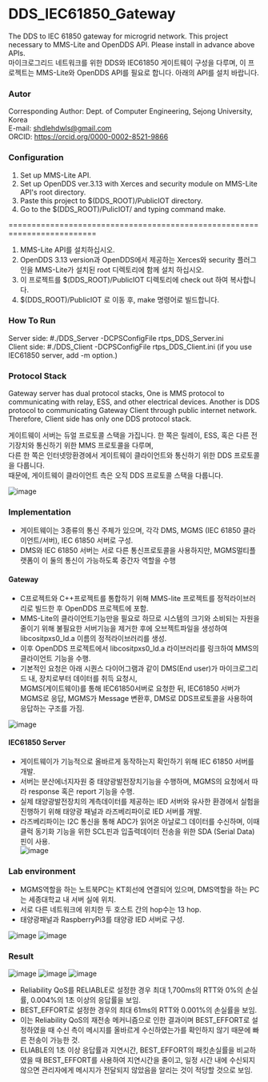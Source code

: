 # DDS_IEC61850_Gateway
The DDS to IEC 61850 gateway for microgrid network. This project necessary to MMS-Lite and OpenDDS API. Please install in advance above APIs.  
마이크로그리드 네트워크를 위한 DDS와 IEC61850 게이트웨이 구성을 다루며, 이 프로젝트는 MMS-Lite와 OpenDDS API를 필요로 합니다. 아래의 API를 설치 바랍니다.
### Autor
Corresponding Author: Dept. of Computer Engineering, Sejong University, Korea  
E-mail: shdlehdwls@gmail.com  
ORCID: https://orcid.org/0000-0002-8521-9866  

### Configuration
1. Set up MMS-Lite API.
2. Set up OpenDDS ver.3.13 with Xerces and security module on MMS-Lite API's root directory.
3. Paste this project to $(DDS_ROOT)/PublicIOT directory.
4. Go to the $(DDS_ROOT)/PulicIOT/ and typing command make.  

=========================================================================
1. MMS-Lite API를 설치하십시오.
2. OpenDDS 3.13 version과 OpenDDS에서 제공하는 Xerces와 security 플러그인을 MMS-Lite가 설치된 root 디렉토리에 함께 설치 하십시오.
3. 이 프로젝트를 $(DDS_ROOT)/PublicIOT 디렉토리에 check out 하여 복사합니다.
4. $(DDS_ROOT)/PublicIOT 로 이동 후, make 명령어로 빌드합니다.  

### How To Run
Server side: #./DDS_Server -DCPSConfigFile rtps_DDS_Server.ini  
Client side: #./DDS_Client -DCPSConfigFile rtps_DDS_Client.ini (if you use IEC61850 server, add -m option.)

### Protocol Stack
Gateway server has dual protocol stacks, One is MMS protocol to communicating with relay, ESS, and other electrical devices.
Another is DDS protocol to communicating Gateway Client through public internet network.
Therefore, Client side has only one DDS protocol stack.  

게이트웨이 서버는 듀얼 프로토콜 스택을 가집니다. 한 쪽은 릴레이, ESS, 혹은 다른 전기장치와 통신하기 위한 MMS 프로토콜을 다루며,  
다른 한 쪽은 인터넷망환경에서 게이트웨이 클라이언트와 통신하기 위한 DDS 프로토콜을 다룹니다.  
때문에, 게이트웨이 클라이언트 측은 오직 DDS 프로토콜 스택을 다룹니다.

![image](https://user-images.githubusercontent.com/23163982/152809698-afb93010-6ffd-41ec-9305-14fe7f81b6e6.png)

### Implementation
* 게이트웨이는 3종류의 통신 주체가 있으며, 각각 DMS, MGMS (IEC 61850 클라이언트/서버), IEC 61850 서버로 구성.
* DMS와 IEC 61850 서버는 서로 다른 통신프로토콜을 사용하지만, MGMS멀티플랫폼이 이 둘의 통신이 가능하도록 중간자 역할을 수행

#### Gateway
* C프로젝트와 C++프로젝트를 통합하기 위해 MMS-lite 프로젝트를 정적라이브러리로 빌드한 후 OpenDDS 프로젝트에 포함.
* MMS-Lite의 클라이언트기능만을 필요로 하므로 시스템의 크기와 소비되는 자원을 줄이기 위해 불필요한 서버기능을 제거한 후에 오브젝트파일을 생성하여 libcositpxs0_ld.a 이름의 정적라이브러리를 생성.
* 이후 OpenDDS 프로젝트에서 libcositpxs0_ld.a 라이브러리를 링크하여 MMS의 클라이언트 기능을 수행.
* 기본적인 요청은 아래 시퀀스 다이어그램과 같이 DMS(End user)가 마이크로그리드 내, 장치로부터 데이터를 취득 요청시,  
MGMS(게이트웨이)를 통해 IEC61850서버로 요청한 뒤, IEC61850 서버가 MGMS로 응답, MGMS가 Message 변환후, DMS로 DDS프로토콜을 사용하여 응답하는 구조를 가짐.

![image](https://user-images.githubusercontent.com/23163982/152804943-2d70f9a3-2c5b-447e-9420-0ad008bdcb6e.png)

#### IEC61850 Server
* 게이트웨이가 기능적으로 올바르게 동작하는지 확인하기 위해 IEC 61850 서버를 개발.
* 서버는 분산에너지자원 중 태양광발전장치기능을 수행하며, MGMS의 요청에서 따라 response 혹은 report 기능을 수행.
* 실제 태양광발전장치의 계측데이터를 제공하는 IED 서버와 유사한 환경에서 실험을 진행하기 위해 태양광 패널과 라즈베리파이로 IED 서버를 개발.
* 라즈베리파이는 I2C 통신을 통해 ADC가 읽어온 아날로그 데이터를 수신하며, 이때 클럭 동기화 기능을 위한 SCL핀과 입출력데이터 전송을 위한 SDA (Serial Data) 핀이 사용.  
![image](https://user-images.githubusercontent.com/23163982/152803772-69e2823a-723e-4291-9f8d-254c0dba6941.png)

### Lab environment
* MGMS역할을 하는 노트북PC는 KT회선에 연결되어 있으며, DMS역할을 하는 PC는 세종대학교 내 서버 실에 위치.
* 서로 다른 네트워크에 위치한 두 호스트 간의 hop수는 13 hop.
* 태양광패널과 RaspberryPi3를 태양광 IED 서버로 구성.

![image](https://user-images.githubusercontent.com/23163982/152807252-1a412779-0ae1-4755-8dde-4c39e43ddfd2.png)
![image](https://user-images.githubusercontent.com/23163982/152807986-fd890935-666c-4864-a8f5-bd1f23a08c49.png)


### Result
![image](https://user-images.githubusercontent.com/23163982/152995182-2eb7c031-c33f-411a-bb80-9bcd36aba7a3.png)
![image](https://user-images.githubusercontent.com/23163982/152995281-ccc88004-da89-455a-9d4c-ca649cf4d0ea.png)
![image](https://user-images.githubusercontent.com/23163982/152995317-92ee025a-4aaf-4d76-967b-c888a71e434e.png)

* Reliability QoS를 RELIABLE로 설정한 경우 최대 1,700ms의 RTT와 0%의 손실률, 0.004%의 1초 이상의 응답률을 보임.
* BEST_EFFORT로 설정한 경우의 최대 61ms의 RTT와 0.001%의 손실률을 보임.
* 이는 Reliability QoS의 재전송 메커니즘으로 인한 결과이며 BEST_EFFORT로 설정하였을 때 수신 측이 메시지를 올바르게 수신하였는가를 확인하지 않기 때문에 빠른 전송이 가능한 것.
* ELIABLE의 1초 이상 응답률과 지연시간, BEST_EFFORT의 패킷손실률을 비교하였을 때 BEST_EFFORT를 사용하여 지연시간을 줄이고, 일정 시간 내에 수신되지 않으면 관리자에게 메시지가 전달되지 않았음을 알리는 것이 적당할 것으로 보임.
